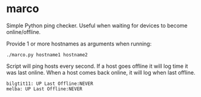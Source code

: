 # marco
Simple Python ping checker. Useful when waiting for devices to become online/offline.

Provide 1 or more hostnames as arguments when running:
```
./marco.py hostname1 hostname2
```

Script will ping hosts every second. If a host goes offline it will log time it was last online.
When a host comes back online, it will log when last offline.
```
bilgtit11: UP Last Offline:NEVER
melba: UP Last Offline:NEVER
```
